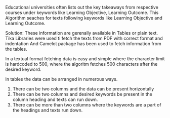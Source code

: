 Educational universities often lists out the key takeaways from respective courses under keywords like Learning Objective, Learning Outcome. 
This Algorithm seaches for texts following keywords like Learning Objective and Learning Outcome.

Solution:
These information are gerenally available in Tables or plain text.
Tika Libraries were used ti fetch the texts from PDF with correct format and indentation
And Camelot package has been used to fetch information from the tables.

In a textual format fetching data is easy and simple where the character limit is hardcoded to 500, where the algoritm fetches 500 characters after the desired keyword.

In tables the data can be arranged in numerous ways.
1) There can be two columns and the data can be present horizontally
2) There can be two columns and desired keywords be present in the column heading and texts can run down.
3) There can be more than two columns where the keywords are a part of the headings and texts run down.
